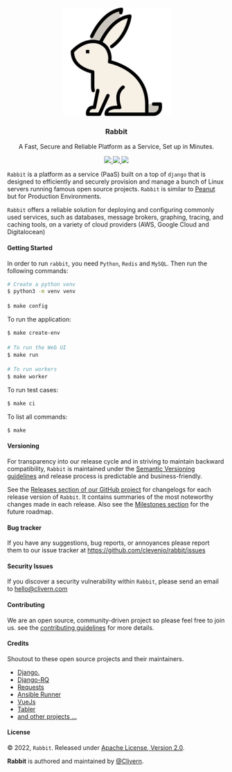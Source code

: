 <p align="center">
    <img alt="Rabbit Logo" src="/static/logo.png" width="250" />
    <h3 align="center">Rabbit</h3>
    <p align="center">A Fast, Secure and Reliable Platform as a Service, Set up in Minutes.</p>
    <p align="center">
        <a href="https://github.com/Clevenio/Rabbit/actions/workflows/api.yml">
            <img src="https://github.com/Clevenio/Rabbit/actions/workflows/api.yml/badge.svg"/>
        </a>
        <a href="https://github.com/Clevenio/Rabbit/releases">
            <img src="https://img.shields.io/badge/Version-0.1.0-1abc9c.svg">
        </a>
        <a href="https://github.com/Clevenio/Rabbit/blob/master/LICENSE">
            <img src="https://img.shields.io/badge/LICENSE-Apache_2-e74c3c.svg">
        </a>
    </p>
</p>

`Rabbit` is a platform as a service (PaaS) built on a top of `django` that is designed to efficiently and securely provision and manage a bunch of Linux servers running famous open source projects. `Rabbit` is similar to [Peanut](https://github.com/Clivern/Peanut) but for Production Environments.

`Rabbit` offers a reliable solution for deploying and configuring commonly used services, such as databases, message brokers, graphing, tracing, and caching tools, on a variety of cloud providers (AWS, Google Cloud and Digitalocean)


#### Getting Started

In order to run `rabbit`, you need `Python`, `Redis` and `MySQL`. Then run the following commands:

```zsh
# Create a python venv
$ python3 -m venv venv

$ make config
```

To run the application:

```zsh
$ make create-env

# To run the Web UI
$ make run

# To run workers
$ make worker
```

To run test cases:

```zsh
$ make ci
```

To list all commands:

```zsh
$ make
```


#### Versioning

For transparency into our release cycle and in striving to maintain backward compatibility, `Rabbit` is maintained under the [Semantic Versioning guidelines](https://semver.org/) and release process is predictable and business-friendly.

See the [Releases section of our GitHub project](https://github.com/clevenio/rabbit/releases) for changelogs for each release version of `Rabbit`. It contains summaries of the most noteworthy changes made in each release. Also see the [Milestones section](https://github.com/clevenio/rabbit/milestones) for the future roadmap.


#### Bug tracker

If you have any suggestions, bug reports, or annoyances please report them to our issue tracker at https://github.com/clevenio/rabbit/issues


#### Security Issues

If you discover a security vulnerability within `Rabbit`, please send an email to [hello@clivern.com](mailto:hello@clivern.com)


#### Contributing

We are an open source, community-driven project so please feel free to join us. see the [contributing guidelines](CONTRIBUTING.md) for more details.


#### Credits

Shoutout to these open source projects and their maintainers.

- [Django.](https://www.djangoproject.com/)
- [Django-RQ](https://github.com/rq/django-rq)
- [Requests](https://github.com/psf/requests)
- [Ansible Runner](https://github.com/ansible/ansible-runner)
- [VueJs](https://github.com/vuejs/vue)
- [Tabler](https://github.com/tabler/tabler)
- [and other projects ...](requirements.txt)


#### License

© 2022, `Rabbit`. Released under [Apache License, Version 2.0](https://www.apache.org/licenses/LICENSE-2.0).

**Rabbit** is authored and maintained by [@Clivern](https://github.com/clivern).
